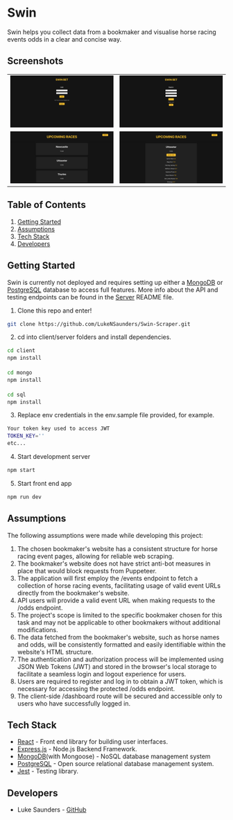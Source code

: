 # Swin

Swin helps you collect data from a bookmaker and visualise horse racing events odds in a clear and concise way.

## Screenshots
<p align="center">
  <table>
    <tr>
      <td>
        <img src="client/src/assets/login.png" width="500" />
      </td>
      <td>
        <img src="client/src/assets/register.png" width="500" />
      </td>
    </tr>
    <tr>
      <td>
        <img src="client/src/assets/races.png" width="500" />
      </td>
      <td>
        <img src="client/src/assets/odds.png" width="500" />
      </td>
    </tr>
  </table>
</p>

## Table of Contents

1. [Getting Started](#Getting-Started)
2. [Assumptions](#Assumptions)
3. [Tech Stack](#Tech-Stack)
4. [Developers](#Developers)

## Getting Started 

Swin is currently not deployed and requires setting up either a [MongoDB](https://gist.github.com/rupeshtiwari/2eaa1b40e5bdd23de27fef3289bc92f4) or [PostgreSQL](https://github.com/dwyl/learn-postgresql) database to access full features. More info about the API and testing endpoints can be found in the [Server](./server/README.md) README file. 

1. Clone this repo and enter!

```bash
git clone https://github.com/LukeNSaunders/Swin-Scraper.git
```

2. cd into client/server folders and install dependencies.

```bash
cd client
npm install

cd mongo
npm install

cd sql 
npm install
```

3. Replace env credentials in the env.sample file provided, for example.

```bash
Your token key used to access JWT
TOKEN_KEY=''
etc... 
```

4. Start development server

```bash
npm start
```

5. Start front end app

```bash
npm run dev
```

## Assumptions 

The following assumptions were made while developing this project:

1. The chosen bookmaker's website has a consistent structure for horse racing event pages, allowing for reliable web scraping.
2. The bookmaker's website does not have strict anti-bot measures in place that would block requests from Puppeteer.
3. The application will first employ the /events endpoint to fetch a collection of horse racing events, facilitating usage of valid event URLs directly from the bookmaker's website.
4. API users will provide a valid event URL when making requests to the /odds endpoint.
5. The project's scope is limited to the specific bookmaker chosen for this task and may not be applicable to other bookmakers without additional modifications.
6. The data fetched from the bookmaker's website, such as horse names and odds, will be consistently formatted and easily identifiable within the website's HTML structure.
7. The authentication and authorization process will be implemented using JSON Web Tokens (JWT) and stored in the browser's local storage to facilitate a seamless login and logout experience for users.
8. Users are required to register and log in to obtain a JWT token, which is necessary for accessing the protected /odds endpoint.
9. The client-side /dashboard route will be secured and accessible only to users who have successfully logged in.

## Tech Stack

- [React](https://github.com/facebook/react) - Front end library for building user interfaces.
- [Express.js](https://github.com/expressjs) - Node.js Backend Framework.
- [MongoDB](https://github.com/mongodb)(with Mongoose) - NoSQL database management system
- [PostgreSQL](https://github.com/postgres) - Open source relational database management system. 
- [Jest](https://github.com/facebook/jest) - Testing library.

## Developers

- Luke Saunders - [GitHub](https://github.com/LukeNSaunders)
